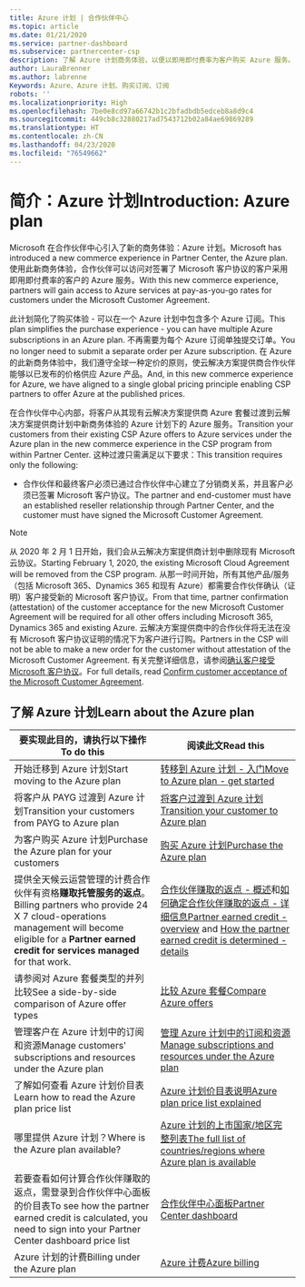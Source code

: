 ```yaml
---
title: Azure 计划 | 合作伙伴中心
ms.topic: article
ms.date: 01/21/2020
ms.service: partner-dashboard
ms.subservice: partnercenter-csp
description: 了解 Azure 计划商务体验，以便以即用即付费率为客户购买 Azure 服务。 也了解新的安全要求。
author: LauraBrenner
ms.author: labrenne
Keywords: Azure、Azure 计划、购买订阅、订阅
robots: ''
ms.localizationpriority: High
ms.openlocfilehash: 7be0e8cd97a66742b1c2bfadbdb5edceb8a8d9c4
ms.sourcegitcommit: 449cb8c32880217ad7543712b02a84ae69869289
ms.translationtype: HT
ms.contentlocale: zh-CN
ms.lasthandoff: 04/23/2020
ms.locfileid: "76549662"
---
```

# <a name="introduction-azure-plan"></a><span data-ttu-id="300b7-105">简介：Azure 计划</span><span class="sxs-lookup"><span data-stu-id="300b7-105">Introduction: Azure plan</span></span>

<span data-ttu-id="300b7-106">Microsoft 在合作伙伴中心引入了新的商务体验：Azure 计划。</span><span class="sxs-lookup"><span data-stu-id="300b7-106">Microsoft has introduced a new commerce experience in Partner Center, the Azure plan.</span></span>  <span data-ttu-id="300b7-107">使用此新商务体验，合作伙伴可以访问对签署了 Microsoft 客户协议的客户采用即用即付费率的客户的 Azure 服务。</span><span class="sxs-lookup"><span data-stu-id="300b7-107">With this new commerce experience, partners will gain access to Azure services at pay-as-you-go rates for customers under the Microsoft Customer Agreement.</span></span>

<span data-ttu-id="300b7-108">此计划简化了购买体验 - 可以在一个 Azure 计划中包含多个 Azure 订阅。</span><span class="sxs-lookup"><span data-stu-id="300b7-108">This plan simplifies the purchase experience - you can have multiple Azure subscriptions in an Azure plan.</span></span> <span data-ttu-id="300b7-109">不再需要为每个 Azure 订阅单独提交订单。</span><span class="sxs-lookup"><span data-stu-id="300b7-109">You no longer need to submit a separate order per Azure subscription.</span></span> <span data-ttu-id="300b7-110">在 Azure 的此新商务体验中，我们遵守全球一种定价的原则，使云解决方案提供商合作伙伴能够以已发布的价格供应 Azure 产品。</span><span class="sxs-lookup"><span data-stu-id="300b7-110">And, in this new commerce experience for Azure, we have aligned to a single global pricing principle enabling CSP partners to offer Azure at the published prices.</span></span>

<span data-ttu-id="300b7-111">在合作伙伴中心内部，将客户从其现有云解决方案提供商 Azure 套餐过渡到云解决方案提供商计划中新商务体验的 Azure 计划下的 Azure 服务。</span><span class="sxs-lookup"><span data-stu-id="300b7-111">Transition your customers from their existing CSP Azure offers to Azure services under the Azure plan in the new commerce experience in the CSP program from within Partner Center.</span></span> <span data-ttu-id="300b7-112">这种过渡只需满足以下要求：</span><span class="sxs-lookup"><span data-stu-id="300b7-112">This transition requires only the following:</span></span>

- <span data-ttu-id="300b7-113">合作伙伴和最终客户必须已通过合作伙伴中心建立了分销商关系，并且客户必须已签署 Microsoft 客户协议。</span><span class="sxs-lookup"><span data-stu-id="300b7-113">The partner and end-customer must have an established reseller relationship through Partner Center, and the customer must have signed the Microsoft Customer Agreement.</span></span>

>[!Note]
><span data-ttu-id="300b7-114">从 2020 年 2 月 1 日开始，我们会从云解决方案提供商计划中删除现有 Microsoft 云协议。</span><span class="sxs-lookup"><span data-stu-id="300b7-114">Starting February 1, 2020, the existing Microsoft Cloud Agreement will be removed from the CSP program.</span></span> <span data-ttu-id="300b7-115">从那一时间开始，所有其他产品/服务（包括 Microsoft 365、Dynamics 365 和现有 Azure）都需要合作伙伴确认（证明）客户接受新的 Microsoft 客户协议。</span><span class="sxs-lookup"><span data-stu-id="300b7-115">From that time, partner confirmation (attestation) of the customer acceptance for the new Microsoft Customer Agreement will be required for all other offers including Microsoft 365, Dynamics 365 and existing Azure.</span></span> <span data-ttu-id="300b7-116">云解决方案提供商中的合作伙伴将无法在没有 Microsoft 客户协议证明的情况下为客户进行订购。</span><span class="sxs-lookup"><span data-stu-id="300b7-116">Partners in the CSP will not be able to make a new order for the customer without attestation of the Microsoft Customer Agreement.</span></span> <span data-ttu-id="300b7-117">有关完整详细信息，请参阅[确认客户接受 Microsoft 客户协议](confirm-customer-agreement.md)。</span><span class="sxs-lookup"><span data-stu-id="300b7-117">For full details, read [Confirm customer acceptance of the Microsoft Customer Agreement](confirm-customer-agreement.md).</span></span>


## <a name="learn-about-the-azure-plan"></a><span data-ttu-id="300b7-118">了解 Azure 计划</span><span class="sxs-lookup"><span data-stu-id="300b7-118">Learn about the Azure plan</span></span>

|<span data-ttu-id="300b7-119">**要实现此目的，请执行以下操作**</span><span class="sxs-lookup"><span data-stu-id="300b7-119">**To do this**</span></span>   |<span data-ttu-id="300b7-120">**阅读此文**</span><span class="sxs-lookup"><span data-stu-id="300b7-120">**Read this**</span></span>   |
|------------------|---------------------|
|<span data-ttu-id="300b7-121">开始迁移到 Azure 计划</span><span class="sxs-lookup"><span data-stu-id="300b7-121">Start moving to the Azure plan</span></span>|[<span data-ttu-id="300b7-122">转移到 Azure 计划 - 入门</span><span class="sxs-lookup"><span data-stu-id="300b7-122">Move to Azure plan - get started</span></span>](azure-plan-get-started.md)
|<span data-ttu-id="300b7-123">将客户从 PAYG 过渡到 Azure 计划</span><span class="sxs-lookup"><span data-stu-id="300b7-123">Transition your customers from PAYG to Azure plan</span></span>|[<span data-ttu-id="300b7-124">将客户过渡到 Azure 计划</span><span class="sxs-lookup"><span data-stu-id="300b7-124">Transition your customer to Azure plan</span></span>](azure-plan-transition.md)|
|<span data-ttu-id="300b7-125">为客户购买 Azure 计划</span><span class="sxs-lookup"><span data-stu-id="300b7-125">Purchase the Azure plan for your customers</span></span>|[<span data-ttu-id="300b7-126">购买 Azure 计划</span><span class="sxs-lookup"><span data-stu-id="300b7-126">Purchase the Azure plan</span></span>](purchase-azure-plan.md)|
|<span data-ttu-id="300b7-127">提供全天候云运营管理的计费合作伙伴有资格**赚取托管服务的返点**。</span><span class="sxs-lookup"><span data-stu-id="300b7-127">Billing partners who provide 24 X 7 cloud-operations management will become eligible for a **Partner earned credit for services managed** for that work.</span></span>|<span data-ttu-id="300b7-128">[合作伙伴赚取的返点 - 概述](partner-earned-credit.md)和[如何确定合作伙伴赚取的返点 - 详细信息](partner-earned-credit-explanation.md)</span><span class="sxs-lookup"><span data-stu-id="300b7-128">[Partner earned credit - overview](partner-earned-credit.md) and [How the partner earned credit is determined - details](partner-earned-credit-explanation.md)</span></span>|
|<span data-ttu-id="300b7-129">请参阅对 Azure 套餐类型的并列比较</span><span class="sxs-lookup"><span data-stu-id="300b7-129">See a side-by-side comparison of Azure offer types</span></span>|[<span data-ttu-id="300b7-130">比较 Azure 套餐</span><span class="sxs-lookup"><span data-stu-id="300b7-130">Compare Azure offers</span></span>](compare-azure-offers.md)|
|<span data-ttu-id="300b7-131">管理客户在 Azure 计划中的订阅和资源</span><span class="sxs-lookup"><span data-stu-id="300b7-131">Manage customers' subscriptions and resources under the Azure plan</span></span>|[<span data-ttu-id="300b7-132">管理 Azure 计划中的订阅和资源</span><span class="sxs-lookup"><span data-stu-id="300b7-132">Manage subscriptions and resources under the Azure plan</span></span>](azure-plan-manage.md)|
|<span data-ttu-id="300b7-133">了解如何查看 Azure 计划价目表</span><span class="sxs-lookup"><span data-stu-id="300b7-133">Learn how to read the Azure plan price list</span></span>   |[<span data-ttu-id="300b7-134">Azure 计划价目表说明</span><span class="sxs-lookup"><span data-stu-id="300b7-134">Azure plan price list explained</span></span>](azure-plan-price-list.md)|
|<span data-ttu-id="300b7-135">哪里提供 Azure 计划？</span><span class="sxs-lookup"><span data-stu-id="300b7-135">Where is the Azure plan available?</span></span>|[<span data-ttu-id="300b7-136">Azure 计划的上市国家/地区完整列表</span><span class="sxs-lookup"><span data-stu-id="300b7-136">The full list of countries/regions where Azure plan is available</span></span>](https://query.prod.cms.rt.microsoft.com/cms/api/am/binary/RE3QN0x)
|<span data-ttu-id="300b7-137">若要查看如何计算合作伙伴赚取的返点，需登录到合作伙伴中心面板的价目表</span><span class="sxs-lookup"><span data-stu-id="300b7-137">To see how the partner earned credit is calculated, you need to sign into your Partner Center dashboard price list</span></span>|[<span data-ttu-id="300b7-138">合作伙伴中心面板</span><span class="sxs-lookup"><span data-stu-id="300b7-138">Partner Center dashboard</span></span>](https://partner.microsoft.com/en-us/dashboard/home)|
|<span data-ttu-id="300b7-139">Azure 计划的计费</span><span class="sxs-lookup"><span data-stu-id="300b7-139">Billing under the Azure plan</span></span>|[<span data-ttu-id="300b7-140">Azure 计费</span><span class="sxs-lookup"><span data-stu-id="300b7-140">Azure billing</span></span>](azure-plan-billing.md)| 




